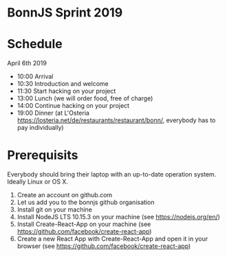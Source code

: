 # BonnJS Sprint 2019

# Schedule

April 6th 2019

- 10:00 Arrival
- 10:30 Introduction and welcome
- 11:30 Start hacking on your project
- 13:00 Lunch (we will order food, free of charge)
- 14:00 Continue hacking on your project
- 19:00 Dinner (at L'Osteria https://losteria.net/de/restaurants/restaurant/bonn/, everybody has to pay individually)

# Prerequisits

Everybody should bring their laptop with an up-to-date operation system. Ideally Linux or OS X.

1. Create an account on github.com
2. Let us add you to the bonnjs github organisation
3. Install git on your machine
4. Install NodeJS LTS 10.15.3 on your machine (see https://nodejs.org/en/)
5. Install Create-React-App on your machine (see https://github.com/facebook/create-react-app)
6. Create a new React App with Create-React-App and open it in your browser (see https://github.com/facebook/create-react-app)
